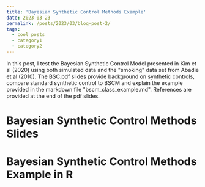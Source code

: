 ```yaml
---
title: 'Bayesian Synthetic Control Methods Example'
date: 2023-03-23
permalink: /posts/2023/03/blog-post-2/
tags:
  - cool posts
  - category1
  - category2
---
```


In this post, I test the Bayesian Synthetic Control Model presented in Kim et al (2020) using both simulated data and the "smoking" data set from Abadie et al (2010). The BSC.pdf slides provide background on synthetic controls, compare standard synthetic control to BSCM and explain the example provided in the markdown file "bscm_class_example.md". References are provided at the end of the pdf slides. 

Bayesian Synthetic Control Methods Slides
======


Bayesian Synthetic Control Methods Example in R
======

